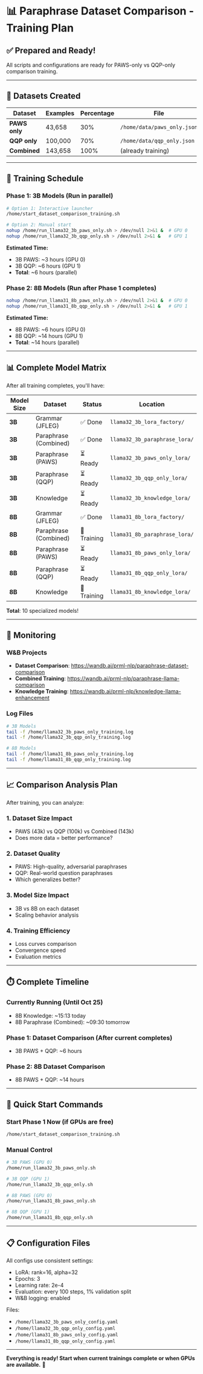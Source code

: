 # 📊 Paraphrase Dataset Comparison - Training Plan

## ✅ **Prepared and Ready!**

All scripts and configurations are ready for PAWS-only vs QQP-only comparison training.

---

## 📁 **Datasets Created**

| Dataset | Examples | Percentage | File |
|---------|----------|------------|------|
| **PAWS only** | 43,658 | 30% | `/home/data/paws_only.json` |
| **QQP only** | 100,000 | 70% | `/home/data/qqp_only.json` |
| **Combined** | 143,658 | 100% | (already training) |

---

## 🎯 **Training Schedule**

### **Phase 1: 3B Models** (Run in parallel)
```bash
# Option 1: Interactive launcher
/home/start_dataset_comparison_training.sh

# Option 2: Manual start
nohup /home/run_llama32_3b_paws_only.sh > /dev/null 2>&1 &  # GPU 0
nohup /home/run_llama32_3b_qqp_only.sh > /dev/null 2>&1 &   # GPU 1
```

**Estimated Time:**
- 3B PAWS: ~3 hours (GPU 0)
- 3B QQP: ~6 hours (GPU 1)
- **Total**: ~6 hours (parallel)

### **Phase 2: 8B Models** (Run after Phase 1 completes)
```bash
nohup /home/run_llama31_8b_paws_only.sh > /dev/null 2>&1 &  # GPU 0
nohup /home/run_llama31_8b_qqp_only.sh > /dev/null 2>&1 &   # GPU 1
```

**Estimated Time:**
- 8B PAWS: ~6 hours (GPU 0)
- 8B QQP: ~14 hours (GPU 1)
- **Total**: ~14 hours (parallel)

---

## 📊 **Complete Model Matrix**

After all training completes, you'll have:

| Model Size | Dataset | Status | Location |
|------------|---------|--------|----------|
| **3B** | Grammar (JFLEG) | ✅ Done | `llama32_3b_lora_factory/` |
| **3B** | Paraphrase (Combined) | ✅ Done | `llama32_3b_paraphrase_lora/` |
| **3B** | Paraphrase (PAWS) | ⏳ Ready | `llama32_3b_paws_only_lora/` |
| **3B** | Paraphrase (QQP) | ⏳ Ready | `llama32_3b_qqp_only_lora/` |
| **3B** | Knowledge | ⏳ Ready | `llama32_3b_knowledge_lora/` |
| **8B** | Grammar (JFLEG) | ✅ Done | `llama31_8b_lora_factory/` |
| **8B** | Paraphrase (Combined) | 🔄 Training | `llama31_8b_paraphrase_lora/` |
| **8B** | Paraphrase (PAWS) | ⏳ Ready | `llama31_8b_paws_only_lora/` |
| **8B** | Paraphrase (QQP) | ⏳ Ready | `llama31_8b_qqp_only_lora/` |
| **8B** | Knowledge | 🔄 Training | `llama31_8b_knowledge_lora/` |

**Total**: 10 specialized models!

---

## 🔗 **Monitoring**

### **W&B Projects**
- **Dataset Comparison**: https://wandb.ai/prml-nlp/paraphrase-dataset-comparison
- **Combined Training**: https://wandb.ai/prml-nlp/paraphrase-llama-comparison
- **Knowledge Training**: https://wandb.ai/prml-nlp/knowledge-llama-enhancement

### **Log Files**
```bash
# 3B Models
tail -f /home/llama32_3b_paws_only_training.log
tail -f /home/llama32_3b_qqp_only_training.log

# 8B Models
tail -f /home/llama31_8b_paws_only_training.log
tail -f /home/llama31_8b_qqp_only_training.log
```

---

## 📈 **Comparison Analysis Plan**

After training, you can analyze:

### 1. **Dataset Size Impact**
   - PAWS (43k) vs QQP (100k) vs Combined (143k)
   - Does more data = better performance?

### 2. **Dataset Quality**
   - PAWS: High-quality, adversarial paraphrases
   - QQP: Real-world question paraphrases
   - Which generalizes better?

### 3. **Model Size Impact**
   - 3B vs 8B on each dataset
   - Scaling behavior analysis

### 4. **Training Efficiency**
   - Loss curves comparison
   - Convergence speed
   - Evaluation metrics

---

## ⏱️ **Complete Timeline**

### **Currently Running** (Until Oct 25)
- 8B Knowledge: ~15:13 today
- 8B Paraphrase (Combined): ~09:30 tomorrow

### **Phase 1: Dataset Comparison** (After current completes)
- 3B PAWS + QQP: ~6 hours

### **Phase 2: 8B Dataset Comparison**
- 8B PAWS + QQP: ~14 hours

---

## 🚀 **Quick Start Commands**

### **Start Phase 1 Now** (if GPUs are free)
```bash
/home/start_dataset_comparison_training.sh
```

### **Manual Control**
```bash
# 3B PAWS (GPU 0)
/home/run_llama32_3b_paws_only.sh

# 3B QQP (GPU 1)
/home/run_llama32_3b_qqp_only.sh

# 8B PAWS (GPU 0)
/home/run_llama31_8b_paws_only.sh

# 8B QQP (GPU 1)
/home/run_llama31_8b_qqp_only.sh
```

---

## 📋 **Configuration Files**

All configs use consistent settings:
- LoRA: rank=16, alpha=32
- Epochs: 3
- Learning rate: 2e-4
- Evaluation: every 100 steps, 1% validation split
- W&B logging: enabled

Files:
- `/home/llama32_3b_paws_only_config.yaml`
- `/home/llama32_3b_qqp_only_config.yaml`
- `/home/llama31_8b_paws_only_config.yaml`
- `/home/llama31_8b_qqp_only_config.yaml`

---

**Everything is ready! Start when current trainings complete or when GPUs are available.** 🎯

